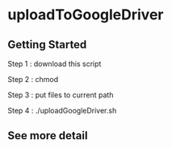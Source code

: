 # uploadToGoogleDriver

## Getting Started
Step 1 : download this script

Step 2 : chmod

Step 3 : put files to current path

Step 4 : ./uploadGoogleDriver.sh

## See more detail
